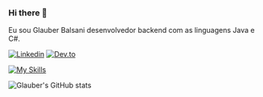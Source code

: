 ### Hi there 👋 

Eu sou Glauber Balsani desenvolvedor backend com as linguagens Java e C#.


[![Linkedin](https://img.shields.io/badge/LinkedIn-0077B5?style=for-the-badge&logo=linkedin&logoColor=white)](https://www.linkedin.com/in/glauber-balsani-b2800241/)
[![Dev.to](https://img.shields.io/badge/Dev.to-000000?style=for-the-badge&logo=dev.to&logoColor=white)](https://www.dev.to/glauberbalsani)

[![My Skills](https://skillicons.dev/icons?i=java,spring,cs,dotnet,postgres,linux,mysql,docker&theme=dark)](https://skillicons.dev)

![Glauber's GitHub stats](https://github-readme-stats.vercel.app/api?username=GlauberBalsani&show_icons=true&theme=radical)




